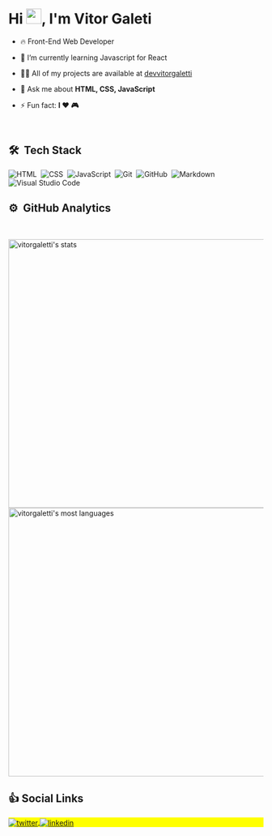 <h1 align="left">Hi <img src="https://raw.githubusercontent.com/kaueMarques/kaueMarques/master/hi.gif" width="30px">, I'm Vitor Galeti</h1>


- 🔥 Front-End Web Developer

- 🌱 I’m currently learning Javascript for React

- 👨‍💻 All of my projects are available at [devvitorgaletti](https://devvitorgaletti.netlify.app/)

- 💬 Ask me about **HTML, CSS, JavaScript**

- ⚡ Fun fact: **I ❤️️ 🎮**

<br>

## 🛠 &nbsp;Tech Stack

![HTML](https://img.shields.io/badge/-HTML-05122A?style=flat&logo=HTML5)&nbsp;
![CSS](https://img.shields.io/badge/-CSS-05122A?style=flat&logo=CSS3&logoColor=1572B6)&nbsp;
![JavaScript](https://img.shields.io/badge/-JavaScript-05122A?style=flat&logo=javascript)&nbsp;
![Git](https://img.shields.io/badge/-Git-05122A?style=flat&logo=git)&nbsp;
![GitHub](https://img.shields.io/badge/-GitHub-05122A?style=flat&logo=github)&nbsp;
![Markdown](https://img.shields.io/badge/-Markdown-05122A?style=flat&logo=markdown)&nbsp;
![Visual Studio Code](https://img.shields.io/badge/-Visual%20Studio%20Code-05122A?style=flat&logo=visual-studio-code&logoColor=007ACC)&nbsp;

## ⚙️ &nbsp;GitHub Analytics
<br>

<p align="left">

<img width="530em" src="https://github-readme-stats.vercel.app/api?username=vitorgaletti&show_icons=true&theme=midnight-purple" alt="vitorgaletti's stats"/>
<img width="530em" src="https://github-readme-stats.vercel.app/api/top-langs/?username=vitorgaletti&layout=compact&theme=midnight-purple" alt="vitorgaletti's most languages"/>
</p>

## 👍&nbsp;Social Links

<p align="left" style="background:yellow">
<a href="https://twitter.com/DevVitorGaleti" target="_blank">
  <img align="center" src="https://img.shields.io/badge/-DevVitorGaleti-05122A?style=flat&logo=twitter" alt="twitter"/>  
</a>
<a href="https://www.linkedin.com/in/vitorgaleti/" target="_blank">
  <img align="center" src="https://img.shields.io/badge/-vitorgaleti-05122A?style=flat&logo=linkedin" alt="linkedin"/>
</a>
</p>
